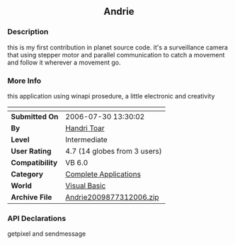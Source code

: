 ﻿<div align="center">

## Andrie


</div>

### Description

this is my first contribution in planet source code. it's a surveillance camera that using stepper motor and parallel communication to catch a movement and follow it wherever a movement go.
 
### More Info
 
this application using winapi prosedure, a little electronic and creativity


<span>             |<span>
---                |---
**Submitted On**   |2006-07-30 13:30:02
**By**             |[Handri Toar](https://github.com/Planet-Source-Code/PSCIndex/blob/master/ByAuthor/handri-toar.md)
**Level**          |Intermediate
**User Rating**    |4.7 (14 globes from 3 users)
**Compatibility**  |VB 6\.0
**Category**       |[Complete Applications](https://github.com/Planet-Source-Code/PSCIndex/blob/master/ByCategory/complete-applications__1-27.md)
**World**          |[Visual Basic](https://github.com/Planet-Source-Code/PSCIndex/blob/master/ByWorld/visual-basic.md)
**Archive File**   |[Andrie2009877312006\.zip](https://github.com/Planet-Source-Code/handri-toar-andrie__1-66131/archive/master.zip)

### API Declarations

getpixel and sendmessage





